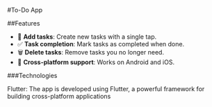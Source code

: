 #To-Do App

##Features
- 📝 **Add tasks**: Create new tasks with a single tap.
- ✅ **Task completion**: Mark tasks as completed when done.
- 🗑️ **Delete tasks**: Remove tasks you no longer need.
- 📱 **Cross-platform support**: Works on Android and iOS.

###Technologies

Flutter: The app is developed using Flutter, a powerful framework for building cross-platform applications


